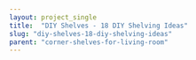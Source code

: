 ```yaml
---
layout: project_single
title:  "DIY Shelves - 18 DIY Shelving Ideas"
slug: "diy-shelves-18-diy-shelving-ideas"
parent: "corner-shelves-for-living-room"
---
```

 